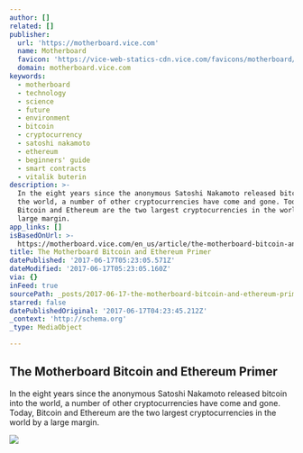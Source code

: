```yaml
---
author: []
related: []
publisher:
  url: 'https://motherboard.vice.com'
  name: Motherboard
  favicon: 'https://vice-web-statics-cdn.vice.com/favicons/motherboard/favicon.ico'
  domain: motherboard.vice.com
keywords:
  - motherboard
  - technology
  - science
  - future
  - environment
  - bitcoin
  - cryptocurrency
  - satoshi nakamoto
  - ethereum
  - beginners' guide
  - smart contracts
  - vitalik buterin
description: >-
  In the eight years since the anonymous Satoshi Nakamoto released bitcoin into
  the world, a number of other cryptocurrencies have come and gone. Today,
  Bitcoin and Ethereum are the two largest cryptocurrencies in the world by a
  large margin.
app_links: []
isBasedOnUrl: >-
  https://motherboard.vice.com/en_us/article/the-motherboard-bitcoin-and-ethereum-primer
title: The Motherboard Bitcoin and Ethereum Primer
datePublished: '2017-06-17T05:23:05.571Z'
dateModified: '2017-06-17T05:23:05.160Z'
via: {}
inFeed: true
sourcePath: _posts/2017-06-17-the-motherboard-bitcoin-and-ethereum-primer.md
starred: false
datePublishedOriginal: '2017-06-17T04:23:45.212Z'
_context: 'http://schema.org'
_type: MediaObject

---
```

<article style=""><h1>The Motherboard Bitcoin and Ethereum Primer</h1><p>In the eight years since the anonymous Satoshi Nakamoto released bitcoin into the world, a number of other cryptocurrencies have come and gone. Today, Bitcoin and Ethereum are the two largest cryptocurrencies in the world by a large margin.</p><img src="https://video-images.vice.com/articles/59431309df10a05676b8f847/lede/1497612065665-shutterstock_653153323.jpeg?crop=1xw:0.8364312267657993xh;center,center&amp;resize=1200:*" /></article>
